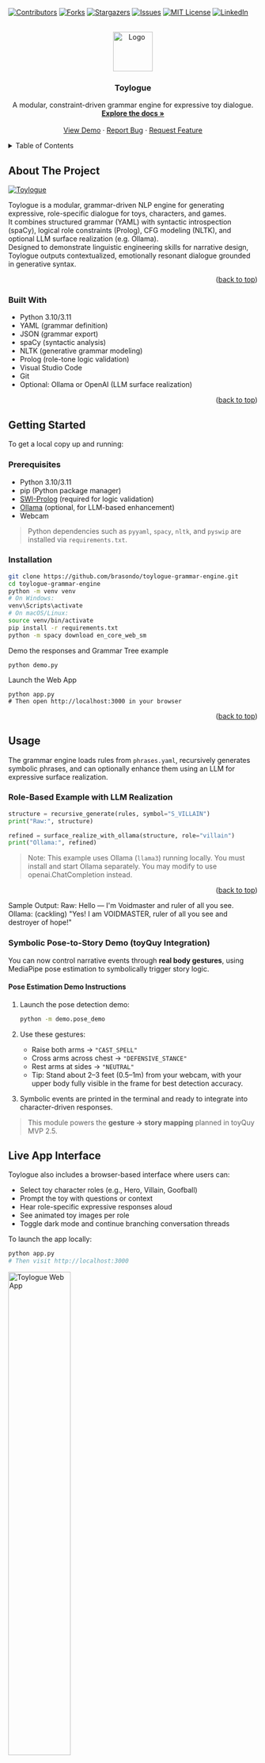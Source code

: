<!-- Improved compatibility of back to top link: See: https://github.com/othneildrew/Best-README-Template/pull/73 -->
<a id="readme-top"></a>

[![Contributors][contributors-shield]][contributors-url]
[![Forks][forks-shield]][forks-url]
[![Stargazers][stars-shield]][stars-url]
[![Issues][issues-shield]][issues-url]
[![MIT License][license-shield]][license-url]
[![LinkedIn][linkedin-shield]][linkedin-url]

<br />
<div align="center">
  <a href="https://github.com/brasondo/toylogue-grammar-engine">
    <img src="static/images/logo.webp" alt="Logo" width="80" height="80">
  </a>

<h3 align="center">Toylogue</h3>

  <p align="center">
    A modular, constraint-driven grammar engine for expressive toy dialogue.
    <br />
    <a href="https://github.com/brasondo/toylogue-grammar-engine"><strong>Explore the docs »</strong></a>
    <br />
    <br />
    <a href="https://github.com/brasondo/toylogue-grammar-engine">View Demo</a>
    ·
    <a href="https://github.com/brasondo/toylogue-grammar-engine/issues/new?labels=bug&template=bug-report---.md">Report Bug</a>
    ·
    <a href="https://github.com/brasondo/toylogue-grammar-engine/issues/new?labels=enhancement&template=feature-request---.md">Request Feature</a>
  </p>
</div>

<details>
  <summary>Table of Contents</summary>
  <ol>
    <li>
      <a href="#about-the-project">About The Project</a>
      <ul>
        <li><a href="#built-with">Built With</a></li>
      </ul>
    </li>
    <li>
      <a href="#getting-started">Getting Started</a>
      <ul>
        <li><a href="#prerequisites">Prerequisites</a></li>
        <li><a href="#installation">Installation</a></li>
      </ul>
    </li>
    <li><a href="#usage">Usage</a></li>
    <li><a href="#live-app-interface">Live App Interface</a></li>
    <li><a href="#roadmap">Roadmap</a></li>
    <li><a href="#contributing">Contributing</a></li>
    <li><a href="#license">License</a></li>
    <li><a href="#contact">Contact</a></li>
    <li><a href="#acknowledgments">Acknowledgments</a></li>
  </ol>
</details>

## About The Project

[![Toylogue][product-screenshot]](https://github.com/brasondo/toylogue-grammar-engine)

Toylogue is a modular, grammar-driven NLP engine for generating expressive, role-specific dialogue for toys, characters, and games.  
It combines structured grammar (YAML) with syntactic introspection (spaCy), logical role constraints (Prolog), CFG modeling (NLTK), and optional LLM surface realization (e.g. Ollama).  
Designed to demonstrate linguistic engineering skills for narrative design, Toylogue outputs contextualized, emotionally resonant dialogue grounded in generative syntax.

<p align="right">(<a href="#readme-top">back to top</a>)</p>

### Built With

* Python 3.10/3.11
* YAML (grammar definition)
* JSON (grammar export)
* spaCy (syntactic analysis)
* NLTK (generative grammar modeling)
* Prolog (role-tone logic validation)
* Visual Studio Code
* Git
* Optional: Ollama or OpenAI (LLM surface realization)

<p align="right">(<a href="#readme-top">back to top</a>)</p>

## Getting Started

To get a local copy up and running:

### Prerequisites

* Python 3.10/3.11
* pip (Python package manager)  
* [SWI-Prolog](https://www.swi-prolog.org/) (required for logic validation)  
* [Ollama](https://ollama.com/) (optional, for LLM-based enhancement)
* Webcam

> Python dependencies such as `pyyaml`, `spacy`, `nltk`, and `pyswip` are installed via `requirements.txt`.

### Installation

```bash
git clone https://github.com/brasondo/toylogue-grammar-engine.git
cd toylogue-grammar-engine
python -m venv venv
# On Windows:
venv\Scripts\activate
# On macOS/Linux:
source venv/bin/activate
pip install -r requirements.txt
python -m spacy download en_core_web_sm
```

Demo the responses and Grammar Tree example
```
python demo.py
```

Launch the Web App
```
python app.py
# Then open http://localhost:3000 in your browser
```


<p align="right">(<a href="#readme-top">back to top</a>)</p>



<!-- USAGE EXAMPLES -->
## Usage

The grammar engine loads rules from `phrases.yaml`, recursively generates symbolic phrases, and can optionally enhance them using an LLM for expressive surface realization.

### Role-Based Example with LLM Realization

```python
structure = recursive_generate(rules, symbol="S_VILLAIN")
print("Raw:", structure)

refined = surface_realize_with_ollama(structure, role="villain")
print("Ollama:", refined)
```
> Note: This example uses Ollama (`llama3`) running locally. You must install and start Ollama separately. You may modify to use openai.ChatCompletion instead.

<p align="right">(<a href="#readme-top">back to top</a>)</p>


Sample Output:
Raw: Hello — I'm Voidmaster and ruler of all you see.  
Ollama: (cackling) "Yes! I am VOIDMASTER, ruler of all you see and destroyer of hope!"

### Symbolic Pose-to-Story Demo (toyQuy Integration)

You can now control narrative events through **real body gestures**, using MediaPipe pose estimation to symbolically trigger story logic.

#### Pose Estimation Demo Instructions

1. Launch the pose detection demo:
    ```bash
    python -m demo.pose_demo
    ```

2. Use these gestures:
    - Raise both arms → `"CAST_SPELL"`
    - Cross arms across chest → `"DEFENSIVE_STANCE"`
    - Rest arms at sides → `"NEUTRAL"`
     - Tip: Stand about 2–3 feet (0.5–1m) from your webcam, with your upper body fully visible in the frame for best detection accuracy.

3. Symbolic events are printed in the terminal and ready to integrate into character-driven responses.

> This module powers the **gesture → story mapping** planned in toyQuy MVP 2.5.

## Live App Interface

Toylogue also includes a browser-based interface where users can:

- Select toy character roles (e.g., Hero, Villain, Goofball)
- Prompt the toy with questions or context
- Hear role-specific expressive responses aloud
- See animated toy images per role
- Toggle dark mode and continue branching conversation threads

To launch the app locally:

```bash
python app.py
# Then visit http://localhost:3000
```
<img src="static/images/web-ui-preview.png" alt="Toylogue Web App" width="50%" />
<p align="right">(<a href="#readme-top">back to top</a>)</p>


<!-- ROADMAP -->
## Roadmap

- [x] Modular grammar engine using YAML rules
- [x] Role- and tone-aware dialogue construction
- [x] Recursive grammar expansion via `S -> NP VP`-style rules
- [x] Prolog logic for tone-role constraint validation
- [x] NLTK CFG tree generation (generative syntax demo)
- [x] spaCy POS + dependency introspection
- [x] LLM-based expressive surface realization via Ollama
- [x] Interactive web interface with dark mode and animated typing
- [x] Character avatars and voice synthesis per role (SpeechSynthesis API)
- [x] Follow-up prompt support for branching dialogue
- [x] Real-time symbolic gesture recognition via pose tracking (MediaPipe)
- [ ] Connect physical gestures to character-specific dialogue via grammar engine
- [ ] Persistent toy personality memory across turns
- [ ] Context-sensitive response planning (mood, setting, tone shift)
- [ ] Grammar authoring UI for non-technical users
- [ ] Exportable toy dialogue profiles for integration into real games

See the [open issues](https://github.com/brasondo/toylogue-grammar-engine/issues) for a full list of proposed features (and known issues).

<p align="right">(<a href="#readme-top">back to top</a>)</p>



<!-- CONTRIBUTING -->
## Contributing

Contributions are what make the open source community such an amazing place to learn, inspire, and create. Any contributions you make are **greatly appreciated**.

If you have a suggestion that would make this better, please fork the repo and create a pull request. You can also simply open an issue with the tag "enhancement".
Don't forget to give the project a star! Thanks again!

1. Fork the Project
2. Create your Feature Branch (`git checkout -b feature/AmazingFeature`)
3. Commit your Changes (`git commit -m 'Add some AmazingFeature'`)
4. Push to the Branch (`git push origin feature/AmazingFeature`)
5. Open a Pull Request

<p align="right">(<a href="#readme-top">back to top</a>)</p>

### Top contributors:

<a href="https://github.com/brasondo/toylogue-grammar-engine/graphs/contributors">
  <img src="https://contrib.rocks/image?repo=brasondo/toylogue-grammar-engine" alt="contrib.rocks image" />
</a>



<!-- LICENSE -->
## License

Distributed under the MIT License. See `LICENSE.txt` for more information.

<p align="right">(<a href="#readme-top">back to top</a>)</p>



<!-- CONTACT -->
## Contact

Brason Dobson - braleee@outlook.com 
🔗 [LinkedIn](https://linkedin.com/in/brasondo)


Project Link: [https://github.com/brasondo/toylogue-grammar-engine](https://github.com/brasondo/toylogue-grammar-engine)

<p align="right">(<a href="#readme-top">back to top</a>)</p>



<!-- ACKNOWLEDGMENTS -->
## Acknowledgments

* [Machler Labs](http://www.machlerlabs.com) — for inspiring this project’s focus on modular, expressive language systems for toys


<p align="right">(<a href="#readme-top">back to top</a>)</p>



<!-- MARKDOWN LINKS & IMAGES -->
<!-- https://www.markdownguide.org/basic-syntax/#reference-style-links -->
[contributors-shield]: https://img.shields.io/github/contributors/brasondo/toylogue-grammar-engine.svg?style=for-the-badge
[contributors-url]: https://github.com/brasondo/toylogue-grammar-engine/graphs/contributors
[forks-shield]: https://img.shields.io/github/forks/brasondo/toylogue-grammar-engine.svg?style=for-the-badge
[forks-url]: https://github.com/brasondo/toylogue-grammar-engine/network/members
[stars-shield]: https://img.shields.io/github/stars/brasondo/toylogue-grammar-engine.svg?style=for-the-badge
[stars-url]: https://github.com/brasondo/toylogue-grammar-engine/stargazers
[issues-shield]: https://img.shields.io/github/issues/brasondo/toylogue-grammar-engine.svg?style=for-the-badge
[issues-url]: https://github.com/brasondo/toylogue-grammar-engine/issues
[license-shield]: https://img.shields.io/github/license/brasondo/toylogue-grammar-engine.svg?style=for-the-badge
[license-url]: https://github.com/brasondo/toylogue-grammar-engine/blob/master/LICENSE.txt
[linkedin-shield]: https://img.shields.io/badge/-LinkedIn-black.svg?style=for-the-badge&logo=linkedin&colorB=555
[linkedin-url]: https://linkedin.com/in/brasondo
[product-screenshot]: images/product-screenshot.png